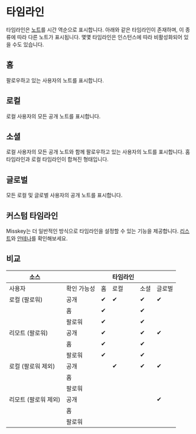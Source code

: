 # 타임라인
타임라인은 [노트](./note.md)를 시간 역순으로 표시합니다.
아래와 같은 타임라인이 존재하며, 이 종류에 따라 다른 노트가 표시됩니다.
몇몇 타임라인은 인스턴스에 따라 비활성화되어 있을 수도 있습니다.

## 홈
팔로우하고 있는 사용자의 노트를 표시합니다.

## 로컬
로컬 사용자의 모든 공개 노트를 표시합니다.

## 소셜
로컬 사용자의 모든 공개 노트와 함께 팔로우하고 있는 사용자의 노트를 표시합니다. 홈 타임라인과 로컬 타임라인이 합쳐진 형태입니다.

## 글로벌
모든 로컬 및 글로벌 사용자의 공개 노트를 표시합니다.

## 커스텀 타임라인
Misskey는 더 일반적인 방식으로 타임라인을 설정할 수 있는 기능을 제공합니다. [리스트](TODO)와 [안테나](./antenna.md)를 확인해보세요.

## 비교

| 소스                 |             |    | 타임라인 |      |            |
|----------------------|-------------|----|----------|------|------------|
| 사용자               | 확인 가능성 | 홈 | 로컬     | 소셜 | 글로벌     |
| 로컬 (팔로워)        | 공개        | ✔  | ✔        | ✔    | ✔          |
|                      | 홈          | ✔  |          | ✔    |            |
|                      | 팔로워      | ✔  |          | ✔    |            |
| 리모트 (팔로워)      | 공개        | ✔  |          | ✔    | ✔          |
|                      | 홈          | ✔  |          | ✔    |            |
|                      | 팔로워      | ✔  |          | ✔    |            |
| 로컬 (팔로워 제외)   | 공개        |    | ✔        | ✔    | ✔          |
|                      | 홈          |    |          |      |            |
|                      | 팔로워      |    |          |      |            |
| 리모트 (팔로워 제외) | 공개        |    |          |      | ✔          |
|                      | 홈          |    |          |      |            |
|                      | 팔로워      |    |          |      |            |
